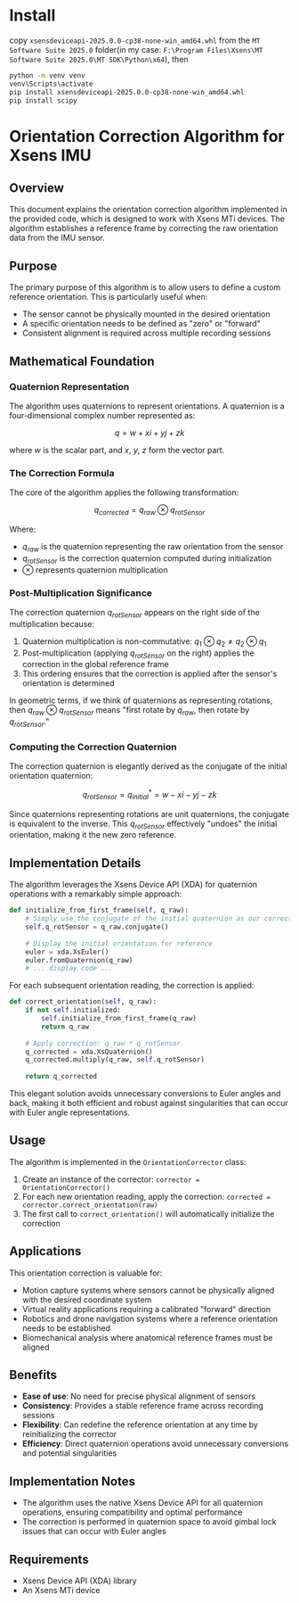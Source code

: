 # Install

copy `xsensdeviceapi-2025.0.0-cp38-none-win_amd64.whl` from the `MT Software Suite 2025.0` folder(in my case: `F:\Program Files\Xsens\MT Software Suite 2025.0\MT SDK\Python\x64`), then

```bash
python -m venv venv
venv\Scripts\activate
pip install xsensdeviceapi-2025.0.0-cp38-none-win_amd64.whl
pip install scipy
```

# Orientation Correction Algorithm for Xsens IMU

## Overview

This document explains the orientation correction algorithm implemented in the provided code, which is designed to work with Xsens MTi devices. The algorithm establishes a reference frame by correcting the raw orientation data from the IMU sensor.

## Purpose

The primary purpose of this algorithm is to allow users to define a custom reference orientation. This is particularly useful when:

- The sensor cannot be physically mounted in the desired orientation
- A specific orientation needs to be defined as "zero" or "forward"
- Consistent alignment is required across multiple recording sessions

## Mathematical Foundation

### Quaternion Representation

The algorithm uses quaternions to represent orientations. A quaternion is a four-dimensional complex number represented as:

$$q = w + xi + yj + zk$$

where $w$ is the scalar part, and $x$, $y$, $z$ form the vector part.

### The Correction Formula

The core of the algorithm applies the following transformation:

$$q_{corrected} = q_{raw} \otimes q_{rotSensor}$$

Where:
- $q_{raw}$ is the quaternion representing the raw orientation from the sensor
- $q_{rotSensor}$ is the correction quaternion computed during initialization
- $\otimes$ represents quaternion multiplication

### Post-Multiplication Significance

The correction quaternion $q_{rotSensor}$ appears on the right side of the multiplication because:

1. Quaternion multiplication is non-commutative: $q_1 \otimes q_2 \neq q_2 \otimes q_1$
2. Post-multiplication (applying $q_{rotSensor}$ on the right) applies the correction in the global reference frame
3. This ordering ensures that the correction is applied after the sensor's orientation is determined

In geometric terms, if we think of quaternions as representing rotations, then $q_{raw} \otimes q_{rotSensor}$ means "first rotate by $q_{raw}$, then rotate by $q_{rotSensor}$."

### Computing the Correction Quaternion

The correction quaternion is elegantly derived as the conjugate of the initial orientation quaternion:

$$q_{rotSensor} = q_{initial}^* = w - xi - yj - zk$$

Since quaternions representing rotations are unit quaternions, the conjugate is equivalent to the inverse. This $q_{rotSensor}$ effectively "undoes" the initial orientation, making it the new zero reference.

## Implementation Details

The algorithm leverages the Xsens Device API (XDA) for quaternion operations with a remarkably simple approach:

```python
def initialize_from_first_frame(self, q_raw):
    # Simply use the conjugate of the initial quaternion as our correction
    self.q_rotSensor = q_raw.conjugate()
    
    # Display the initial orientation for reference
    euler = xda.XsEuler()
    euler.fromQuaternion(q_raw)
    # ... display code ...
```

For each subsequent orientation reading, the correction is applied:

```python
def correct_orientation(self, q_raw):
    if not self.initialized:
        self.initialize_from_first_frame(q_raw)
        return q_raw
    
    # Apply correction: q_raw * q_rotSensor
    q_corrected = xda.XsQuaternion()
    q_corrected.multiply(q_raw, self.q_rotSensor)
    
    return q_corrected
```

This elegant solution avoids unnecessary conversions to Euler angles and back, making it both efficient and robust against singularities that can occur with Euler angle representations.

## Usage

The algorithm is implemented in the `OrientationCorrector` class:

1. Create an instance of the corrector: `corrector = OrientationCorrector()`
2. For each new orientation reading, apply the correction: `corrected = corrector.correct_orientation(raw)`
3. The first call to `correct_orientation()` will automatically initialize the correction

## Applications

This orientation correction is valuable for:

- Motion capture systems where sensors cannot be physically aligned with the desired coordinate system
- Virtual reality applications requiring a calibrated "forward" direction
- Robotics and drone navigation systems where a reference orientation needs to be established
- Biomechanical analysis where anatomical reference frames must be aligned

## Benefits

- **Ease of use**: No need for precise physical alignment of sensors
- **Consistency**: Provides a stable reference frame across recording sessions
- **Flexibility**: Can redefine the reference orientation at any time by reinitializing the corrector
- **Efficiency**: Direct quaternion operations avoid unnecessary conversions and potential singularities

## Implementation Notes

- The algorithm uses the native Xsens Device API for all quaternion operations, ensuring compatibility and optimal performance
- The correction is performed in quaternion space to avoid gimbal lock issues that can occur with Euler angles

## Requirements

- Xsens Device API (XDA) library
- An Xsens MTi device